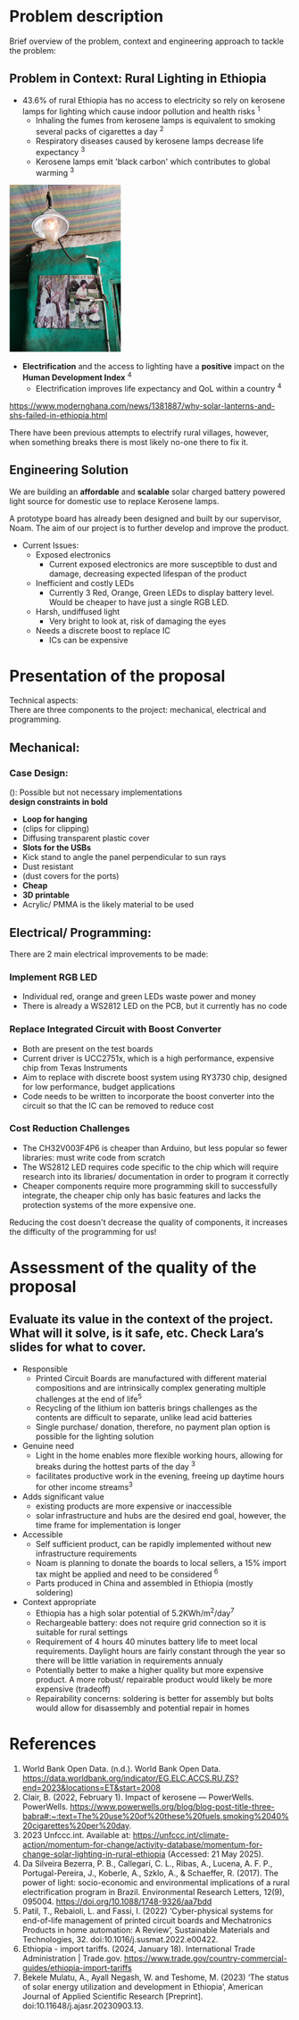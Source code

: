 # Problem description

Brief overview of the problem, context and engineering approach to tackle the problem:

## Problem in Context: Rural Lighting in Ethiopia

- 43.6% of rural Ethiopia has no access to electricity so rely on kerosene lamps for lighting which cause indoor pollution and health risks <sup>1</sup>
    - Inhaling the fumes from kerosene lamps is equivalent to smoking several packs of cigarettes a day <sup>2</sup>
    - Respiratory diseases caused by kerosene lamps decrease life expectancy <sup>3</sup>
    - Kerosene lamps emit 'black carbon' which contributes to global warming <sup>3</sup>
 
<img src="assets/Gaslight.jpg" alt="Alt Text" width="200" height="300"> 
  
- **Electrification** and the access to lighting have a **positive** impact on the **Human Development Index** <sup>4</sup>
  - Electrification improves life expectancy and QoL within a country <sup>4</sup>

https://www.modernghana.com/news/1381887/why-solar-lanterns-and-shs-failed-in-ethiopia.html

There have been previous attempts to electrify rural villages, however, when something breaks there is most likely no-one there to fix it. 

## Engineering Solution

We are building an **affordable** and **scalable** solar charged battery powered light source for domestic use to replace Kerosene lamps.

A prototype board has already been designed and built by our supervisor, Noam. The aim of our project is to further develop and improve the product.

- Current Issues:
    - Exposed electronics
      - Current exposed electronics are more susceptible to dust and damage, decreasing expected lifespan of the product
    - Inefficient and costly LEDs
      - Currently 3 Red, Orange, Green LEDs to display battery level. Would be cheaper to have just a single RGB LED.
    - Harsh, undiffused light
      - Very bright to look at, risk of damaging the eyes   
    - Needs a discrete boost to replace IC
      - ICs can be expensive

# Presentation of the proposal

Technical aspects:  
There are three components to the project: mechanical, electrical and programming. 

## Mechanical:  
### Case Design:  
(): Possible but not necessary implementations  
**design constraints in bold**
- **Loop for hanging**
- (clips for clipping)
- Diffusing transparent plastic cover
- **Slots for the USBs**
- Kick stand to angle the panel perpendicular to sun rays
- Dust resistant
- (dust covers for the ports)
- **Cheap**
- **3D printable**
- Acrylic/ PMMA is the likely material to be used

## Electrical/ Programming:  
There are 2 main electrical improvements to be made:

### Implement RGB LED
  - Individual red, orange and green LEDs waste power and money
  - There is already a WS2812 LED on the PCB, but it currently has no code
  
### Replace Integrated Circuit with Boost Converter
 - Both are present on the test boards
 - Current driver is UCC2751x, which is a high performance, expensive chip from Texas Instruments
 - Aim to replace with discrete boost system using RY3730 chip, designed for low performance, budget applications
 - Code needs to be written to incorporate the boost converter into the circuit so that the IC can be removed to reduce cost
   
### Cost Reduction Challenges
- The CH32V003F4P6 is cheaper than Arduino, but less popular so fewer libraries: must write code from scratch
- The WS2812 LED requires code specific to the chip which will require research into its libraries/ documentation in order to program it correctly
- Cheaper components require more programming skill to successfully integrate, the cheaper chip only has basic features and lacks the protection systems of the more expensive one. 

Reducing the cost doesn't decrease the quality of components, it increases the difficulty of the programming for us!


# Assessment of the quality of the proposal

Evaluate its value in the context of the project. 
What will it solve, is it safe, etc. Check Lara’s slides for what to cover.
-
- Responsible
    - Printed Circuit Boards are manufactured with different material compositions and are intrinsically complex generating multiple challenges at the end of 
      life<sup>5</sup>
    - Recycling of the lithium ion batteris brings challenges as the contents are difficult to separate, unlike lead acid batteries 
    - Single purchase/ donation, therefore, no payment plan option is possible for the lighting solution
- Genuine need
    - Light in the home enables more flexible working hours, allowing for breaks during the hottest parts of the day <sup>3</sup>
    - facilitates productive work in the evening, freeing up daytime hours for other income streams<sup>3</sup>
- Adds significant value
    - existing products are more expensive or inaccessible
    - solar infrastructure and hubs are the desired end goal, however, the time frame for implementation is longer
- Accessible
    - Self sufficient product, can be rapidly implemented without new infrastructure requirements
    - Noam is planning to donate the boards to local sellers, a 15% import tax might be applied and need to be considered <sup>6</sup>
    - Parts produced in China and assembled in Ethiopia (mostly soldering)
- Context appropriate
    - Ethiopia has a high solar potential of 5.2KWh/m<sup>2</sup>/day<sup>7</sup>
    - Rechargeable battery: does not require grid connection so it is suitable for rural settings
    - Requirement of 4 hours 40 minutes battery life to meet local requirements. Daylight hours are fairly constant through the year so there will be little variation in requirements annualy 
    - Potentially better to make a higher quality but more expensive product. A more robust/ repairable product would likely be more expensive (tradeoff)
    - Repairability concerns: soldering is better for assembly but bolts would allow for disassembly and potential repair in homes



# References
 1. World Bank Open Data. (n.d.). World Bank Open Data. https://data.worldbank.org/indicator/EG.ELC.ACCS.RU.ZS?end=2023&locations=ET&start=2008
 2. Clair, B. (2022, February 1). Impact of kerosene — PowerWells. PowerWells. https://www.powerwells.org/blog/blog-post-title-three-babra#:~:text=The%20use%20of%20these%20fuels,smoking%2040%20cigarettes%20per%20day.
 3. 2023 Unfccc.int. Available at: https://unfccc.int/climate-action/momentum-for-change/activity-database/momentum-for-change-solar-lighting-in-rural-ethiopia (Accessed: 21 May 2025).
 4. Da Silveira Bezerra, P. B., Callegari, C. L., Ribas, A., Lucena, A. F. P., Portugal-Pereira, J., Koberle, A., Szklo, A., & Schaeffer, R. (2017). The power of light: socio-economic and environmental implications of a rural electrification program in Brazil. Environmental Research Letters, 12(9), 095004. https://doi.org/10.1088/1748-9326/aa7bdd
 5. Patil, T., Rebaioli, L. and Fassi, I. (2022) ‘Cyber-physical systems for end-of-life management of printed circuit boards and Mechatronics Products in home automation: A Review’, Sustainable Materials and Technologies, 32. doi:10.1016/j.susmat.2022.e00422.
 6. Ethiopia - import tariffs. (2024, January 18). International Trade Administration | Trade.gov. https://www.trade.gov/country-commercial-guides/ethiopia-import-tariffs
 7. Bekele Mulatu, A., Ayall Negash, W. and Teshome, M. (2023) ‘The status of solar energy utilization and development in Ethiopia’, American Journal of Applied Scientific Research [Preprint]. doi:10.11648/j.ajasr.20230903.13. 

